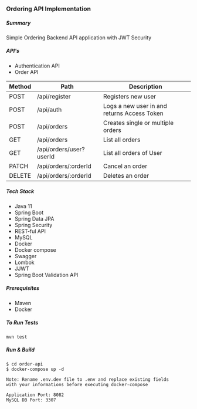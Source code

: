 ### Ordering API Implementation

##### Summary
Simple Ordering Backend API application with JWT Security

##### API's

- Authentication API
- Order API

| Method   | Path   | Description   |   
|---|---|---|
| POST   | /api/register   | Registers new user   |   
| POST  | /api/auth  | Logs a new user in and returns Access Token   |   
| POST   | /api/orders   | Creates single or multiple orders   |
| GET   | /api/orders   | List all orders   |  
| GET   | /api/orders/user?userId  | List all orders of User   |  
| PATCH   | /api/orders/:orderId  | Cancel an order   |  
| DELETE  | /api/orders/:orderId  | Deletes an order   |     

##### Tech Stack
- Java 11
- Spring Boot
- Spring Data JPA
- Spring Security
- REST-ful API
- MySQL
- Docker
- Docker compose
- Swagger
- Lombok
- JJWT
- Spring Boot Validation API

##### Prerequisites
- Maven
- Docker

##### To Run Tests
```
mvn test
```

##### Run & Build
```
$ cd order-api
$ docker-compose up -d
```

```
Note: Rename .env.dev file to .env and replace existing fields 
with your informations before executing docker-compose
```

```
Application Port: 8082
MySQL DB Port: 3307
```